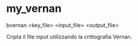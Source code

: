 # my_vernan

bvernan <key_file> <input_file> <output_file>

Cripta il file input utilizzando la crittografia Vernan.

